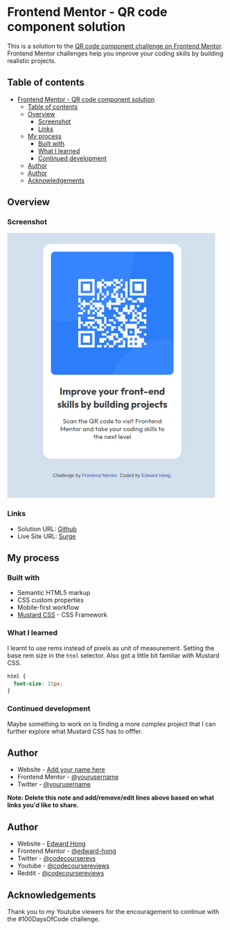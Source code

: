 # Frontend Mentor - QR code component solution

This is a solution to the [QR code component challenge on Frontend Mentor](https://www.frontendmentor.io/challenges/qr-code-component-iux_sIO_H). Frontend Mentor challenges help you improve your coding skills by building realistic projects.

## Table of contents

- [Frontend Mentor - QR code component solution](#frontend-mentor---qr-code-component-solution)
  - [Table of contents](#table-of-contents)
  - [Overview](#overview)
    - [Screenshot](#screenshot)
    - [Links](#links)
  - [My process](#my-process)
    - [Built with](#built-with)
    - [What I learned](#what-i-learned)
    - [Continued development](#continued-development)
  - [Author](#author)
  - [Author](#author-1)
  - [Acknowledgements](#acknowledgements)

## Overview

### Screenshot

![QR Code Screenshot](./images/screenshot.png)

### Links

- Solution URL: [Github](https://github.com/Code-Course-Reviews/100-days-of-code/tree/main/qr-code-component)
- Live Site URL: [Surge](https://qr-code-component.surge.sh)

## My process

### Built with

- Semantic HTML5 markup
- CSS custom properties
- Mobile-first workflow
- [Mustard CSS](https://kylelogue.github.io/mustard-ui/index.html) - CSS Framework

### What I learned

I learnt to use rems instead of pixels as unit of measurement. Setting the base rem size in the `html` selector. Also got a little bit familiar with Mustard CSS.

```css
html {
  font-size: 15px;
}
```

### Continued development

Maybe something to work on is finding a more complex project that I can further explore what Mustard CSS has to offfer.

## Author

- Website - [Add your name here](https://www.your-site.com)
- Frontend Mentor - [@yourusername](https://www.frontendmentor.io/profile/yourusername)
- Twitter - [@yourusername](https://www.twitter.com/yourusername)

**Note: Delete this note and add/remove/edit lines above based on what links you'd like to share.**

## Author

- Website - [Edward Hong](https://edwardhong.tech)
- Frontend Mentor - [@edward-hong](https://www.frontendmentor.io/profile/edward-hong)
- Twitter - [@codecourserevs](https://twitter.com/codecourserevs)
- Youtube - [@codecoursereviews](https://www.youtube.com/channel/UCMZA3I7RsWzerxqeTQf_VHQ)
- Reddit - [@codecoursereviews](https://www.reddit.com/user/codecoursereviews)

## Acknowledgements

Thank you to my Youtube viewers for the encouragement to continue with the #100DaysOfCode challenge.
